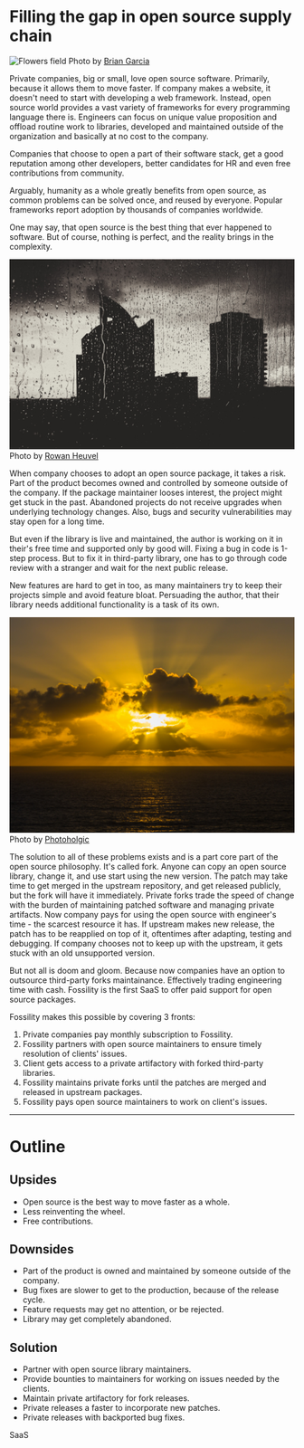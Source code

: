 # Filling the gap in open source supply chain

![Flowers field](flower.jpg)
Photo by [Brian Garcia](https://unsplash.com/@brianverde?utm_source=unsplash&utm_medium=referral&utm_content=creditCopyText)

Private companies, big or small, love open source software.
Primarily, because it allows them to move faster.
If company makes a website, it doesn't need to start with developing a web framework.
Instead, open source world provides a vast variety of frameworks for every programming language there is.
Engineers can focus on unique value proposition and offload routine work to libraries, developed and maintained
outside of the organization and basically at no cost to the company.

Companies that choose to open a part of their software stack, get a good reputation among
other developers, better candidates for HR and even free contributions from community.

Arguably, humanity as a whole greatly benefits from open source, as common problems can be solved once,
and reused by everyone. Popular frameworks report adoption by thousands of companies worldwide.

One may say, that open source is the best thing that ever happened to software.
But of course, nothing is perfect, and the reality brings in the complexity.

![Rain](rain.jpg)
Photo by [Rowan Heuvel](https://unsplash.com/@insolitus?utm_source=unsplash&utm_medium=referral&utm_content=creditCopyText)

When company chooses to adopt an open source package, it takes a risk.
Part of the product becomes owned and controlled by someone outside of the company.
If the package maintainer looses interest, the project might get stuck in the past.
Abandoned projects do not receive upgrades when underlying technology changes.
Also, bugs and security vulnerabilities may stay open for a long time.

But even if the library is live and maintained, the author is working on it in their's free time and supported only by good will.
Fixing a bug in code is 1-step process.
But to fix it in third-party library, one has to go through code review with a stranger and wait for the next public release.

New features are hard to get in too, as many maintainers try to keep their projects simple and avoid feature bloat.
Persuading the author, that their library needs additional functionality is a task of its own.

![Sun](sun.jpg)
Photo by [Photoholgic](https://unsplash.com/@photoholgic?utm_source=unsplash&utm_medium=referral&utm_content=creditCopyText)

The solution to all of these problems exists and is a part core part of the open source philosophy.
It's called fork.
Anyone can copy an open source library, change it, and use start using the new version.
The patch may take time to get merged in the upstream repository, and get released publicly,
but the fork will have it immediately.
Private forks trade the speed of change with the burden of maintaining patched software and managing private artifacts.
Now company pays for using the open source with engineer's time - the scarcest resource it has.
If upstream makes new release, the patch has to be reapplied on top of it, oftentimes after adapting, testing and debugging. 
If company chooses not to keep up with the upstream, it gets stuck with an old unsupported version.

But not all is doom and gloom. Because now companies have an option to outsource third-party forks maintainance.
Effectively trading engineering time with cash.
Fossility is the first SaaS to offer paid support for open source packages.

Fossility makes this possible by covering 3 fronts:

1. Private companies pay monthly subscription to Fossility.
2. Fossility partners with open source maintainers to ensure timely resolution of clients' issues.
3. Client gets access to a private artifactory with forked third-party libraries.
4. Fossility maintains private forks until the patches are merged and released in upstream packages.
5. Fossility pays open source maintainers to work on client's issues.

---

# Outline

## Upsides

* Open source is the best way to move faster as a whole.
* Less reinventing the wheel.
* Free contributions.

## Downsides

* Part of the product is owned and maintained by someone outside of the company.
* Bug fixes are slower to get to the production, because of the release cycle.
* Feature requests may get no attention, or be rejected.
* Library may get completely abandoned.

## Solution

* Partner with open source library maintainers.
* Provide bounties to maintainers for working on issues needed by the clients.
* Maintain private artifactory for fork releases.
* Private releases a faster to incorporate new patches.
* Private releases with backported bug fixes.

SaaS

